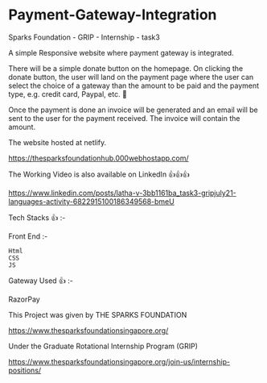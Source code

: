 # Payment-Gateway-Integration
Sparks Foundation - GRIP - Internship - task3

A simple Responsive website where payment gateway is integrated. 

There will be a simple donate button on the homepage. On clicking the donate button, the user will land on the payment page where the user can select the choice of a gateway than the amount to be paid and the payment type, e.g. credit card, Paypal, etc. 💯

Once the payment is done an invoice will be generated and an email will be sent to the user for the payment received. The invoice will contain the amount. 

The website hosted at netlify.

https://thesparksfoundationhub.000webhostapp.com/

The Working Video is also available on LinkedIn 👍👍👍

https://www.linkedin.com/posts/latha-v-3bb1161ba_task3-gripjuly21-languages-activity-6822915100186349568-bmeU


Tech Stacks 👍 :-

Front End :-

    Html
    CSS
    JS
Gateway Used 👍 :-

RazorPay


This Project was given by THE SPARKS FOUNDATION

https://www.thesparksfoundationsingapore.org/

Under the Graduate Rotational Internship Program (GRIP)

https://www.thesparksfoundationsingapore.org/join-us/internship-positions/

